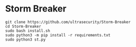 # Storm Breaker

    git clone https://github.com/ultrasecurity/Storm-Breaker
    cd Storm-Breaker  
    sudo bash install.sh  
    sudo python3 -m pip install -r requirements.txt  
    sudo python3 st.py 
    
